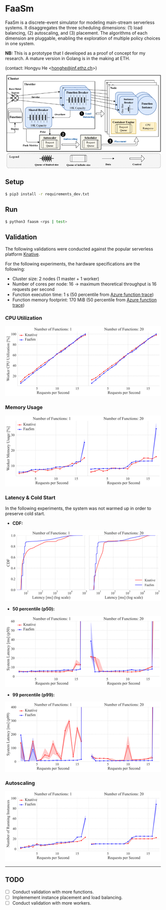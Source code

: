 # FaaSm

FaaSm is a discrete-event simulator for modeling main-stream serverless systems.
It disaggregates the three scheduling dimensions: (1) load balancing, (2) autoscaling, and (3) placement. The algorithms of each dimension are pluggable, enabling the exploration of multiple policy choices in one system.

**NB:** This is a prototype that I developed as a proof of concept for my research. A mature version in Golang is in the making at ETH. 

(contact: Hongyu He \<honghe@inf.ethz.ch\>)

![Architecture of FaaSm](.github/figures/faasm_arch.png?raw=true "Architecture of FaaSm")

## Setup

```bash
$ pip3 install -r requirements_dev.txt
```

## Run

```bash
$ python3 faasm <rps | test>
```

## Validation

The following validations were conducted against the popular serverless platform [Knative](https://knative.dev/docs/about/testimonials/).

For the following experiments, the hardware specifications are the following:
* Cluster size: 2 nodes (1 master + 1 worker)
* Number of cores per node: 16 -> maximum theoretical throughput is 16 requests per second
* Function execution time: 1 s (50 percentile from [Azure function trace](https://github.com/Azure/AzurePublicDataset/blob/master/AzureFunctionsDataset2019.md))
* Function memory footprint: 170 MiB (50 percentile from [Azure function trace](https://github.com/Azure/AzurePublicDataset/blob/master/AzureFunctionsDataset2019.md))

### CPU Utilization

![Validation of CPU utilization](.github/figures/validate_cpu.png?raw=true "Validation of CPU Utilization")

### Memory Usage

![Validation of memory usage](.github/figures/validate_mem.png?raw=true "Validation of Memory Usage")

### Latency & Cold Start

In the following experiments, the system was not warmed up in order to preserve cold start.

* **CDF:**

![Validation of Queuing Latency](.github/figures/validate_latcdf.png?raw=true "Validation of Queuing Latency")

* **50 percentile (p50):**

![Validation of p50 Queuing Latency](.github/figures/validate_latp50.png?raw=true "Validation of p50 Queuing Latency")

* **99 percentile (p99):**

![Validation of p99 Queuing Latency](.github/figures/validate_latp99.png?raw=true "Validation of p99 Queuing Latency")

### Autoscaling

![Validation of Autoscaling](.github/figures/validate_scale.png?raw=true "Validation of Autoscaling")


---
## TODO

- [ ] Conduct validation with more functions.
- [ ] Implemement instance placement and load balancing.
- [ ] Conduct validation with more workers.
